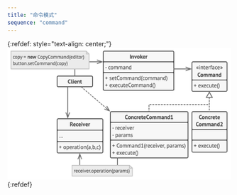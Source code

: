 ```yaml
---
title: "命令模式"
sequence: "command"
---
```


{:refdef: style="text-align: center;"}
![](/assets/images/design-pattern/diagrams/command-structure.png)
{:refdef}
